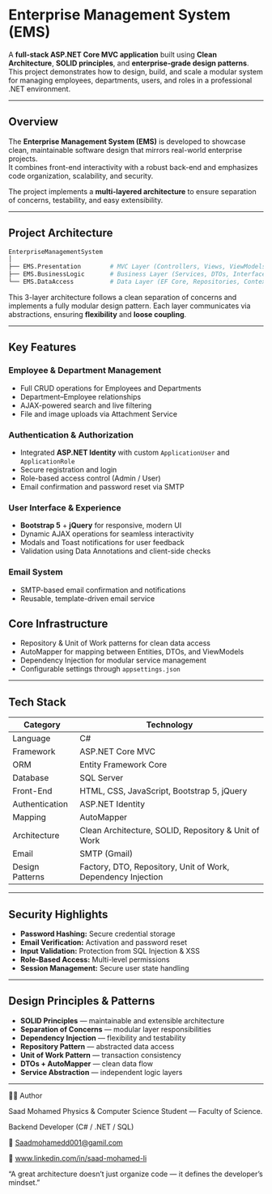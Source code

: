 # Enterprise Management System (EMS)

A **full-stack ASP.NET Core MVC application** built using **Clean Architecture**, **SOLID principles**, and **enterprise-grade design patterns**.  
This project demonstrates how to design, build, and scale a modular system for managing employees, departments, users, and roles in a professional .NET environment.

---

## Overview

The **Enterprise Management System (EMS)** is developed to showcase clean, maintainable software design that mirrors real-world enterprise projects.  
It combines front-end interactivity with a robust back-end and emphasizes code organization, scalability, and security.

The project implements a **multi-layered architecture** to ensure separation of concerns, testability, and easy extensibility.

---

## Project Architecture
```bash
EnterpriseManagementSystem
│
├── EMS.Presentation        # MVC Layer (Controllers, Views, ViewModels)
├── EMS.BusinessLogic       # Business Layer (Services, DTOs, Interfaces)
└── EMS.DataAccess          # Data Layer (EF Core, Repositories, Context, Migrations)
```
This 3-layer architecture follows a clean separation of concerns and implements a fully modular design pattern.
Each layer communicates via abstractions, ensuring **flexibility** and **loose coupling**.

---

## Key Features

### Employee & Department Management
- Full CRUD operations for Employees and Departments  
- Department–Employee relationships  
- AJAX-powered search and live filtering  
- File and image uploads via Attachment Service  

### Authentication & Authorization
- Integrated **ASP.NET Identity** with custom `ApplicationUser` and `ApplicationRole`  
- Secure registration and login  
- Role-based access control (Admin / User)  
- Email confirmation and password reset via SMTP  

### User Interface & Experience
- **Bootstrap 5** + **jQuery** for responsive, modern UI  
- Dynamic AJAX operations for seamless interactivity  
- Modals and Toast notifications for user feedback  
- Validation using Data Annotations and client-side checks  

### Email System
- SMTP-based email confirmation and notifications  
- Reusable, template-driven email service  

## Core Infrastructure
- Repository & Unit of Work patterns for clean data access  
- AutoMapper for mapping between Entities, DTOs, and ViewModels  
- Dependency Injection for modular service management  
- Configurable settings through `appsettings.json`  

---

## Tech Stack

| Category | Technology |
|-----------|-------------|
| Language | C# |
| Framework | ASP.NET Core MVC |
| ORM | Entity Framework Core |
| Database | SQL Server |
| Front-End | HTML, CSS, JavaScript, Bootstrap 5, jQuery |
| Authentication | ASP.NET Identity |
| Mapping | AutoMapper |
| Architecture | Clean Architecture, SOLID, Repository & Unit of Work |
| Email | SMTP (Gmail) |
| Design Patterns | Factory, DTO, Repository, Unit of Work, Dependency Injection |

---

## Security Highlights

- **Password Hashing:** Secure credential storage  
- **Email Verification:** Activation and password reset  
- **Input Validation:** Protection from SQL Injection & XSS  
- **Role-Based Access:** Multi-level permissions  
- **Session Management:** Secure user state handling  

---

## Design Principles & Patterns

- **SOLID Principles** — maintainable and extensible architecture  
- **Separation of Concerns** — modular layer responsibilities  
- **Dependency Injection** — flexibility and testability  
- **Repository Pattern** — abstracted data access  
- **Unit of Work Pattern** — transaction consistency  
- **DTOs + AutoMapper** — clean data flow  
- **Service Abstraction** — independent logic layers  

---


🧑‍💻 Author

Saad Mohamed
 Physics & Computer Science Student — Faculty of Science.
 
 Backend Developer (C# / .NET / SQL)
 
 📧 Saadmohamedd001@gamil.com 
 
 🔗 www.linkedin.com/in/saad-mohamed-li 

“A great architecture doesn’t just organize code — it defines the developer’s mindset.”



